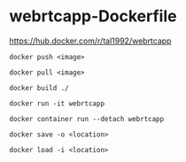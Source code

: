 # webrtcapp-Dockerfile

https://hub.docker.com/r/tal1992/webrtcapp

```
docker push <image>
```

```
docker pull <image>
```

```
docker build ./
```
```
docker run -it webrtcapp
```
```
docker container run --detach webrtcapp
```
```
docker save -o <location>
```
```
docker load -i <location>
```
